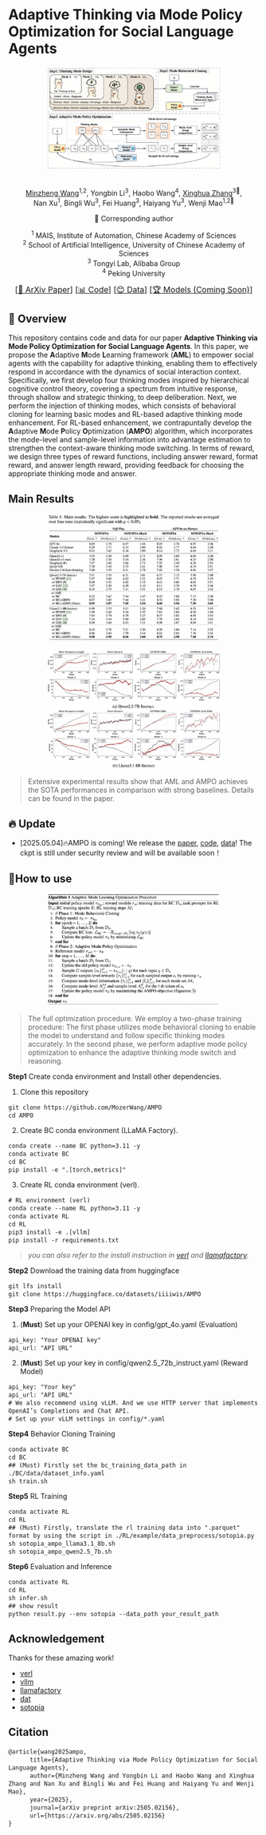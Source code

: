# Adaptive Thinking via Mode Policy Optimization for Social Language Agents

<p align="center">
    <img src="src/aml.png" width="70%" height="50%">
</p>

<div align="center">
<br>
<a href="https://scholar.google.com.hk/citations?user=glV21ZsAAAAJ&hl=zh-CN">Minzheng Wang</a><sup><span>1,2</span></sup>, 
<a>Yongbin Li</a><sup><span>3</span></sup>,
<a>Haobo Wang</a><sup><span>4</span></sup>,
<a href="https://xinghuazhang.top/">Xinghua Zhang</a><sup><span>3🌟</span></sup>,
<br>
<a>Nan Xu</a><sup><span>1</span></sup>,
<a>Bingli Wu</a><sup><span>3</span></sup>,
<a>Fei Huang</a><sup><span>3</span></sup>,
<a>Haiyang Yu</a><sup><span>3</span></sup>,
<a>Wenji Mao</a><sup><span>1,2🌟</span></sup>
<br>

🌟 Corresponding author

<sup>1</sup> MAIS, Institute of Automation, Chinese Academy of Sciences<br>
<sup>2</sup> School of Artificial Intelligence, University of Chinese Academy of Sciences<br>
<sup>3</sup> Tongyi Lab, Alibaba Group<br>
<sup>4</sup> Peking University<br>

<font size=3><div align='center' >  [[📖 ArXiv Paper](https://arxiv.org/pdf/2505.02156)] [[📊 Code](https://github.com/MozerWang/AMPO)] [[😊 Data](https://huggingface.co/datasets/iiiiwis/AMPO)] [[🏆 Models (Coming Soon)](https://huggingface.co)]  </div></font>

</div>


## 👀 Overview
This repository contains code and data for our paper **Adaptive Thinking via Mode Policy Optimization for Social Language Agents**. In this paper, we propose the **A**daptive **M**ode **L**earning framework (**AML**) to empower social agents with the capability for adaptive thinking, enabling them to effectively respond in accordance with the dynamics of social interaction context.
Specifically, we first develop four thinking modes inspired by hierarchical cognitive control theory, covering a spectrum from intuitive response, through shallow and strategic thinking, to deep deliberation. 
Next, we perform the injection of thinking modes, which consists of behavioral cloning for learning basic modes and RL-based adaptive thinking mode enhancement.
For RL-based enhancement, we contrapuntally develop the **A**daptive **M**ode **P**olicy **O**ptimization (**AMPO**) algorithm, which incorporates the mode-level and sample-level information into advantage estimation to strengthen the context-aware thinking mode switching.
In terms of reward, we design three types of reward functions, including answer reward, format reward, and answer length reward, providing feedback for choosing the appropriate thinking mode and answer.

## Main Results
<p align="center">
    <img src="./src/exp1.png" width="70%" height="50%">
</p>
<p align="center">
    <img src="./src/exp2.png" width="70%" height="50%">
</p>

> Extensive experimental results show that AML and AMPO achieves the SOTA performances in comparison with strong baselines. Details can be found in the paper.

## 🔥 Update

- [2025.05.04]🔥AMPO is coming! We release the [paper](https://arxiv.org/pdf/2505.02156), [code](https://github.com/MozerWang/AMPO), [data](https://huggingface.co/datasets/iiiiwis/AMPO)! The ckpt is still under security review and will be available soon！

## 🔧How to use
<p align="center">
    <img src="./src/alg.png" width="70%" height="50%">
</p>

> The full optimization procedure. We employ a two-phase training procedure: The first phase utilizes mode behavioral cloning to enable the model to understand and follow specific thinking modes accurately. In the second phase, we perform adaptive mode policy optimization to enhance the adaptive thinking mode switch and reasoning.

**Step1** Create conda environment and Install other dependencies.
1. Clone this repository
```shell
git clone https://github.com/MozerWang/AMPO
cd AMPO
```
2. Create BC conda environment (LLaMA Factory).
```shell
conda create --name BC python=3.11 -y
conda activate BC
cd BC 
pip install -e ".[torch,metrics]"
```
3. Create RL conda environment (verl).
```shell
# RL environment (verl)
conda create --name RL python=3.11 -y
conda activate RL
cd RL
pip3 install -e .[vllm]
pip install -r requirements.txt
```

> *you can also refer to the install instruction in [verl](https://github.com/volcengine/verl) and [llamafactory](https://github.com/hiyouga/LLaMA-Factory/).*

**Step2** Download the training data from huggingface
```shell
git lfs install
git clone https://huggingface.co/datasets/iiiiwis/AMPO
```
**Step3** Preparing the Model API

1. (**Must**) Set up your OPENAI key in config/gpt_4o.yaml (Evaluation)
```shell
api_key: "Your OPENAI key"
api_url: "API URL"
```

2. (**Must**) Set up your key in config/qwen2.5_72b_instruct.yaml (Reward Model)
```shell
api_key: "Your key"
api_url: "API URL"
# We also recommend using vLLM. And we use HTTP server that implements OpenAI’s Completions and Chat API.
# Set up your vLLM settings in config/*.yaml
```
**Step4** Behavior Cloning Training
```shell
conda activate BC
cd BC
## (Must) Firstly set the bc_training_data_path in ./BC/data/dataset_info.yaml
sh train.sh
```

**Step5** RL Training
```shell
conda activate RL
cd RL
## (Must) Firstly, translate the rl training data into ".parquet" format by using the script in ./RL/example/data_preprocess/sotopia.py
sh sotopia_ampo_llama3.1_8b.sh
sh sotopia_ampo_qwen2.5_7b.sh
```

**Step6** Evaluation and Inference
```shell
conda activate RL
cd RL
sh infer.sh
## show result
python result.py --env sotopia --data_path your_result_path
```

## Acknowledgement
Thanks for these amazing work!
- [verl](https://github.com/volcengine/verl)
- [vllm](https://github.com/vllm-project/vllm)
- [llamafactory](https://github.com/hiyouga/LLaMA-Factory/)
- [dat](https://github.com/likenneth/dialogue_action_token)
- [sotopia](https://github.com/sotopia-lab/sotopia)

## Citation
```
@article{wang2025ampo,
      title={Adaptive Thinking via Mode Policy Optimization for Social Language Agents}, 
      author={Minzheng Wang and Yongbin Li and Haobo Wang and Xinghua Zhang and Nan Xu and Bingli Wu and Fei Huang and Haiyang Yu and Wenji Mao},
      year={2025},
      journal={arXiv preprint arXiv:2505.02156},
      url={https://arxiv.org/abs/2505.02156}
}
```
